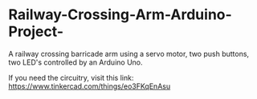 # Railway-Crossing-Arm-Arduino-Project-
A railway crossing barricade arm using a servo motor, two push buttons, two LED's controlled by an Arduino Uno.

If you need the circuitry, visit this link:
https://www.tinkercad.com/things/eo3FKqEnAsu
